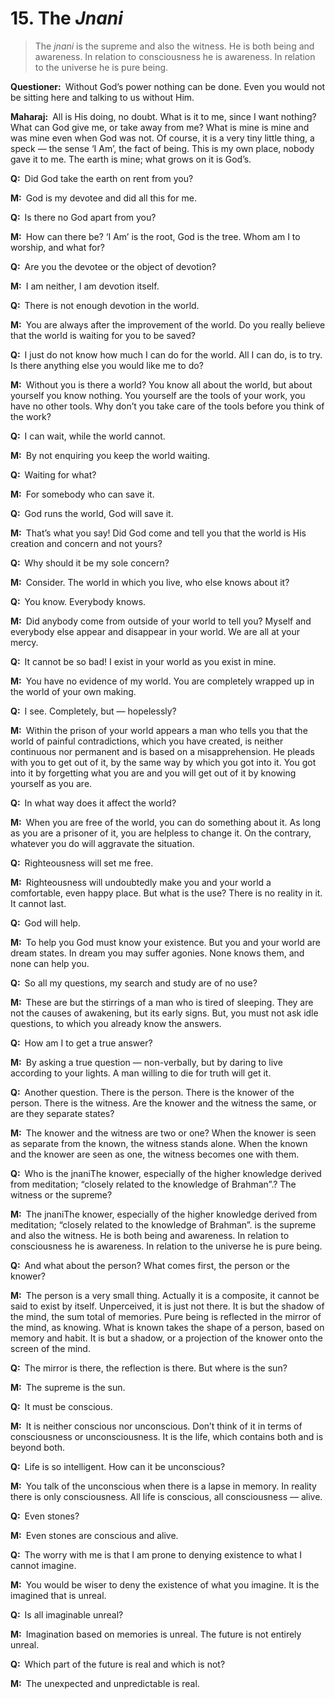 # 15. The *Jnani*

>The *jnani* is the supreme and also the witness. He is both being and awareness. In relation to consciousness he is awareness. In relation to the universe he is pure being.

**Questioner:**&ensp;Without God’s power nothing can be done. Even you would not be sitting here and talking to us without Him.

**Maharaj:**&ensp;All is His doing, no doubt. What is it to me, since I want nothing? What can God give me, or take away from me? What is mine is mine and was mine even when God was not. Of course, it is a very tiny little thing, a speck — the sense ‘I Am’, the fact of being. This is my own place, nobody gave it to me. The earth is mine; what grows on it is God’s.

**Q:**&ensp;Did God take the earth on rent from you?

**M:**&ensp;God is my devotee and did all this for me.

**Q:**&ensp;Is there no God apart from you?

**M:**&ensp;How can there be? ‘I Am’ is the root, God is the tree. Whom am I to worship, and what for?

**Q:**&ensp;Are you the devotee or the object of devotion?

**M:**&ensp;I am neither, I am devotion itself.

**Q:**&ensp;There is not enough devotion in the world.

**M:**&ensp;You are always after the improvement of the world. Do you really believe that the world is waiting for you to be saved?

**Q:**&ensp;I just do not know how much I can do for the world. All I can do, is to try. Is there anything else you would like me to do?

**M:**&ensp;Without you is there a world? You know all about the world, but about yourself you know nothing. You yourself are the tools of your work, you have no other tools. Why don’t you take care of the tools before you think of the work?

**Q:**&ensp;I can wait, while the world cannot.

**M:**&ensp;By not enquiring you keep the world waiting.

**Q:**&ensp;Waiting for what?

**M:**&ensp;For somebody who can save it.

**Q:**&ensp;God runs the world, God will save it.

**M:**&ensp;That’s what you say! Did God come and tell you that the world is His creation and concern and not yours?

**Q:**&ensp;Why should it be my sole concern?

**M:**&ensp;Consider. The world in which you live, who else knows about it?

**Q:**&ensp;You know. Everybody knows.

**M:**&ensp;Did anybody come from outside of your world to tell you? Myself and everybody else appear and disappear in your world. We are all at your mercy.

**Q:**&ensp;It cannot be so bad! I exist in your world as you exist in mine.

**M:**&ensp;You have no evidence of my world. You are completely wrapped up in the world of your own making.

**Q:**&ensp;I see. Completely, but — hopelessly?

**M:**&ensp;Within the prison of your world appears a man who tells you that the world of painful contradictions, which you have created, is neither continuous nor permanent and is based on a misapprehension. He pleads with you to get out of it, by the same way by which you got into it. You got into it by forgetting what you are and you will get out of it by knowing yourself as you are.

**Q:**&ensp;In what way does it affect the world?

**M:**&ensp;When you are free of the world, you can do something about it. As long as you are a prisoner of it, you are helpless to change it. On the contrary, whatever you do will aggravate the situation.

**Q:**&ensp;Righteousness will set me free.

**M:**&ensp;Righteousness will undoubtedly make you and your world a comfortable, even happy place. But what is the use? There is no reality in it. It cannot last.

**Q:**&ensp;God will help.

**M:**&ensp;To help you God must know your existence. But you and your world are dream states. In dream you may suffer agonies. None knows them, and none can help you.

**Q:**&ensp;So all my questions, my search and study are of no use?

**M:**&ensp;These are but the stirrings of a man who is tired of sleeping. They are not the causes of awakening, but its early signs. But, you must not ask idle questions, to which you already know the answers.

**Q:**&ensp;How am I to get a true answer?

**M:**&ensp;By asking a true question — non-verbally, but by daring to live according to your lights. A man willing to die for truth will get it.

**Q:**&ensp;Another question. There is the person. There is the knower of the person. There is the witness. Are the knower and the witness the same, or are they separate states?

**M:**&ensp;The knower and the witness are two or one? When the knower is seen as separate from the known, the witness stands alone. When the known and the knower are seen as one, the witness becomes one with them.

**Q:**&ensp;Who is the <span class=tooltip>jnani<span class=tooltiptext>The knower, especially of the higher knowledge derived from meditation; “closely related to the knowledge of Brahman”.</span></span>? The witness or the supreme?

**M:**&ensp;The <span class=tooltip>jnani<span class=tooltiptext>The knower, especially of the higher knowledge derived from meditation; “closely related to the knowledge of Brahman”.</span></span> is the supreme and also the witness. He is both being and awareness. In relation to consciousness he is awareness. In relation to the universe he is pure being.

**Q:**&ensp;And what about the person? What comes first, the person or the knower? 

**M:**&ensp;The person is a very small thing. Actually it is a composite, it cannot be said to exist by itself. Unperceived, it is just not there. It is but the shadow of the mind, the sum total of memories. Pure being is reflected in the mirror of the mind, as knowing. What is known takes the shape of a person, based on memory and habit. It is but a shadow, or a projection of the knower onto the screen of the mind.

**Q:**&ensp;The mirror is there, the reflection is there. But where is the sun?

**M:**&ensp;The supreme is the sun.

**Q:**&ensp;It must be conscious.

**M:**&ensp;It is neither conscious nor unconscious. Don’t think of it in terms of consciousness or unconsciousness. It is the life, which contains both and is beyond both.

**Q:**&ensp;Life is so intelligent. How can it be unconscious?

**M:**&ensp;You talk of the unconscious when there is a lapse in memory. In reality there is only consciousness. All life is conscious, all consciousness — alive.

**Q:**&ensp;Even stones?

**M:**&ensp;Even stones are conscious and alive.

**Q:**&ensp;The worry with me is that I am prone to denying existence to what I cannot imagine.

**M:**&ensp;You would be wiser to deny the existence of what you imagine. It is the imagined that is unreal.

**Q:**&ensp;Is all imaginable unreal?

**M:**&ensp;Imagination based on memories is unreal. The future is not entirely unreal.

**Q:**&ensp;Which part of the future is real and which is not?

**M:**&ensp;The unexpected and unpredictable is real.